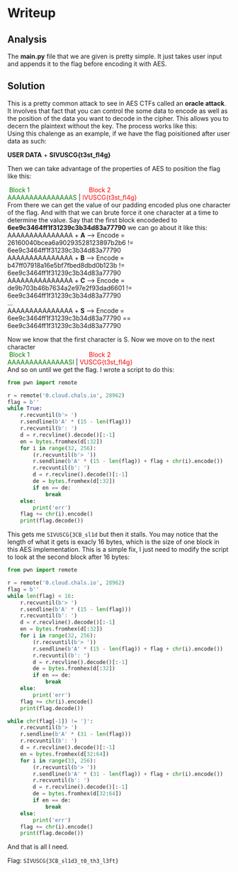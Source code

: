 # Writeup
## Analysis

The **main.py** file that we are given is pretty simple. It just takes user input and appends it to the flag before encoding it with AES. 

## Solution 

This is a pretty common attack to see in AES CTFs called an **oracle attack**. It involves that fact that you can control the some data to encode as well as the position of the data you want to decode in the cipher. This allows you to decern the plaintext without the key. The process works like this: <br />
Using this chalenge as an example, if we have the flag poisitioned after user data as such:

**USER DATA** + **SIVUSCG{t3st_fl4g}**

Then we can take advantage of the properties of AES to position the flag like this:<br />

&nbsp;<span style="color:green">Block 1</span> &nbsp;&nbsp;&nbsp;&nbsp;&nbsp;&nbsp;&nbsp;&nbsp;&nbsp;&nbsp;&nbsp;&nbsp;&nbsp;&nbsp;&nbsp;&nbsp;&nbsp;&nbsp;&nbsp;&nbsp;&nbsp;&nbsp;&nbsp;&nbsp;&nbsp;&nbsp;&nbsp;&nbsp;&nbsp;&nbsp;&nbsp;&nbsp;&nbsp;<span style="color:red">Block 2</span><br />
<span style="color:green">AAAAAAAAAAAAAAAS</span> | <span style="color:red">IVUSCG{t3st_fl4g}</span><br />
From there we can get the value of our padding encoded plus one character of the flag. And with that we can brute force it one character at a time to determine the value. Say that the first block encodeded to **6ee9c3464ff1f31239c3b34d83a77790** we can go about it like this: <br />
AAAAAAAAAAAAAAA + **A** --> Encode = 26160040bcea6a90293528123897b2b6 != 6ee9c3464ff1f31239c3b34d83a77790<br />
AAAAAAAAAAAAAAA + **B** --> Encode = b47ff07918a16e5bf7fbed8dbd0b123b != 6ee9c3464ff1f31239c3b34d83a77790<br />
AAAAAAAAAAAAAAA + **C** --> Encode = de9b703b46b7634a2e97e2f93dad6601 != 6ee9c3464ff1f31239c3b34d83a77790<br />
...<br />
AAAAAAAAAAAAAAA + **S** --> Encode = 6ee9c3464ff1f31239c3b34d83a77790 == 6ee9c3464ff1f31239c3b34d83a77790<br />

Now we know that the first character is S. Now we move on to the next character<br />
&nbsp;<span style="color:green">Block 1</span> &nbsp;&nbsp;&nbsp;&nbsp;&nbsp;&nbsp;&nbsp;&nbsp;&nbsp;&nbsp;&nbsp;&nbsp;&nbsp;&nbsp;&nbsp;&nbsp;&nbsp;&nbsp;&nbsp;&nbsp;&nbsp;&nbsp;&nbsp;&nbsp;&nbsp;&nbsp;&nbsp;&nbsp;&nbsp;&nbsp;&nbsp;&nbsp;&nbsp;<span style="color:red">Block 2</span><br />
<span style="color:green">AAAAAAAAAAAAAASI</span> | <span style="color:red">VUSCG{t3st_fl4g}</span><br />
And so on until we get the flag. I wrote a script to do this:
```python
from pwn import remote

r = remote('0.cloud.chals.io', 28962)
flag = b''
while True:
    r.recvuntil(b'> ')
    r.sendline(b'A' * (15 - len(flag)))
    r.recvuntil(b': ')
    d = r.recvline().decode()[:-1]
    en = bytes.fromhex(d[:32])
    for i in range(32, 256):
        (r.recvuntil(b'> '))
        r.sendline(b'A' * (15 - len(flag)) + flag + chr(i).encode())
        r.recvuntil(b': ')
        d = r.recvline().decode()[:-1]
        de = bytes.fromhex(d[:32])
        if en == de:
            break
    else:
        print('err')
    flag += chr(i).encode()
    print(flag.decode())
```
This gets me `SIVUSCG{3CB_sl1d` but then it stalls. You may notice that the length of what it gets is exacly 16 bytes, which is the size of one block in this AES implementation. This is a simple fix, I just need to modify the script to look at the second block after 16 bytes:
```python
from pwn import remote

r = remote('0.cloud.chals.io', 28962)
flag = b''
while len(flag) < 16:
    r.recvuntil(b'> ')
    r.sendline(b'A' * (15 - len(flag)))
    r.recvuntil(b': ')
    d = r.recvline().decode()[:-1]
    en = bytes.fromhex(d[:32])
    for i in range(32, 256):
        (r.recvuntil(b'> '))
        r.sendline(b'A' * (15 - len(flag)) + flag + chr(i).encode())
        r.recvuntil(b': ')
        d = r.recvline().decode()[:-1]
        de = bytes.fromhex(d[:32])
        if en == de:
            break
    else:
        print('err')
    flag += chr(i).encode()
    print(flag.decode())

while chr(flag[-1]) != '}':
    r.recvuntil(b'> ')
    r.sendline(b'A' * (31 - len(flag)))
    r.recvuntil(b': ')
    d = r.recvline().decode()[:-1]
    en = bytes.fromhex(d[32:64])
    for i in range(33, 256):
        (r.recvuntil(b'> '))
        r.sendline(b'A' * (31 - len(flag)) + flag + chr(i).encode())
        r.recvuntil(b': ')
        d = r.recvline().decode()[:-1]
        de = bytes.fromhex(d[32:64])
        if en == de:
            break
    else:
        print('err')
    flag += chr(i).encode()
    print(flag.decode())
```
And that is all I need. <br />

Flag: `SIVUSCG{3CB_sl1d3_t0_th3_l3ft}`